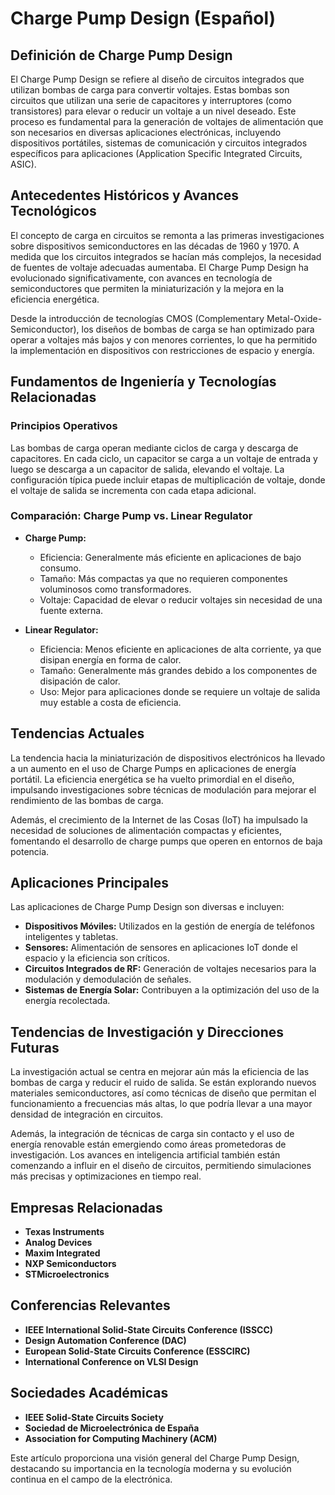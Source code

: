 # Charge Pump Design (Español)

## Definición de Charge Pump Design

El Charge Pump Design se refiere al diseño de circuitos integrados que utilizan bombas de carga para convertir voltajes. Estas bombas son circuitos que utilizan una serie de capacitores y interruptores (como transistores) para elevar o reducir un voltaje a un nivel deseado. Este proceso es fundamental para la generación de voltajes de alimentación que son necesarios en diversas aplicaciones electrónicas, incluyendo dispositivos portátiles, sistemas de comunicación y circuitos integrados específicos para aplicaciones (Application Specific Integrated Circuits, ASIC).

## Antecedentes Históricos y Avances Tecnológicos

El concepto de carga en circuitos se remonta a las primeras investigaciones sobre dispositivos semiconductores en las décadas de 1960 y 1970. A medida que los circuitos integrados se hacían más complejos, la necesidad de fuentes de voltaje adecuadas aumentaba. El Charge Pump Design ha evolucionado significativamente, con avances en tecnología de semiconductores que permiten la miniaturización y la mejora en la eficiencia energética.

Desde la introducción de tecnologías CMOS (Complementary Metal-Oxide-Semiconductor), los diseños de bombas de carga se han optimizado para operar a voltajes más bajos y con menores corrientes, lo que ha permitido la implementación en dispositivos con restricciones de espacio y energía.

## Fundamentos de Ingeniería y Tecnologías Relacionadas

### Principios Operativos

Las bombas de carga operan mediante ciclos de carga y descarga de capacitores. En cada ciclo, un capacitor se carga a un voltaje de entrada y luego se descarga a un capacitor de salida, elevando el voltaje. La configuración típica puede incluir etapas de multiplicación de voltaje, donde el voltaje de salida se incrementa con cada etapa adicional.

### Comparación: Charge Pump vs. Linear Regulator

- **Charge Pump:**
  - Eficiencia: Generalmente más eficiente en aplicaciones de bajo consumo.
  - Tamaño: Más compactas ya que no requieren componentes voluminosos como transformadores.
  - Voltaje: Capacidad de elevar o reducir voltajes sin necesidad de una fuente externa.

- **Linear Regulator:**
  - Eficiencia: Menos eficiente en aplicaciones de alta corriente, ya que disipan energía en forma de calor.
  - Tamaño: Generalmente más grandes debido a los componentes de disipación de calor.
  - Uso: Mejor para aplicaciones donde se requiere un voltaje de salida muy estable a costa de eficiencia.

## Tendencias Actuales

La tendencia hacia la miniaturización de dispositivos electrónicos ha llevado a un aumento en el uso de Charge Pumps en aplicaciones de energía portátil. La eficiencia energética se ha vuelto primordial en el diseño, impulsando investigaciones sobre técnicas de modulación para mejorar el rendimiento de las bombas de carga. 

Además, el crecimiento de la Internet de las Cosas (IoT) ha impulsado la necesidad de soluciones de alimentación compactas y eficientes, fomentando el desarrollo de charge pumps que operen en entornos de baja potencia.

## Aplicaciones Principales

Las aplicaciones de Charge Pump Design son diversas e incluyen:

- **Dispositivos Móviles:** Utilizados en la gestión de energía de teléfonos inteligentes y tabletas.
- **Sensores:** Alimentación de sensores en aplicaciones IoT donde el espacio y la eficiencia son críticos.
- **Circuitos Integrados de RF:** Generación de voltajes necesarios para la modulación y demodulación de señales.
- **Sistemas de Energía Solar:** Contribuyen a la optimización del uso de la energía recolectada.

## Tendencias de Investigación y Direcciones Futuras

La investigación actual se centra en mejorar aún más la eficiencia de las bombas de carga y reducir el ruido de salida. Se están explorando nuevos materiales semiconductores, así como técnicas de diseño que permitan el funcionamiento a frecuencias más altas, lo que podría llevar a una mayor densidad de integración en circuitos.

Además, la integración de técnicas de carga sin contacto y el uso de energía renovable están emergiendo como áreas prometedoras de investigación. Los avances en inteligencia artificial también están comenzando a influir en el diseño de circuitos, permitiendo simulaciones más precisas y optimizaciones en tiempo real.

## Empresas Relacionadas

- **Texas Instruments**
- **Analog Devices**
- **Maxim Integrated**
- **NXP Semiconductors**
- **STMicroelectronics**

## Conferencias Relevantes

- **IEEE International Solid-State Circuits Conference (ISSCC)**
- **Design Automation Conference (DAC)**
- **European Solid-State Circuits Conference (ESSCIRC)**
- **International Conference on VLSI Design**

## Sociedades Académicas

- **IEEE Solid-State Circuits Society**
- **Sociedad de Microelectrónica de España**
- **Association for Computing Machinery (ACM)**

Este artículo proporciona una visión general del Charge Pump Design, destacando su importancia en la tecnología moderna y su evolución continua en el campo de la electrónica.